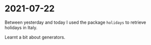 # 2021-07-22

Between yesterday and today I used the package `holidays` to retrieve holidays in Italy.

Learnt a bit about generators.
